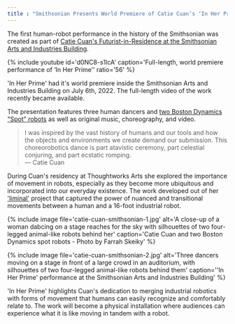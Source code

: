 ```yaml
---
title : "Smithsonian Presents World Premiere of Catie Cuan’s ‘In Her Prime’"
---
```

The first human-robot performance in the history of the Smithsonian was created as part  of [Catie Cuan's Futurist-in-Residence at the Smithsonian Arts and Industries Building](https://aib.si.edu/futuristinresidence/).

{% include youtube id='d0NC8-s1lcA'
   caption='Full-length, world premiere performance of ‘In Her Prime’'
   ratio='56' %}

'In Her Prime' had it's world premiere inside the Smithsonian Arts and Industries Building on July 6th, 2022. The full-length video of the work recently became available.

<!--excerpt-ends-->

The presentation features three human dancers and [two Boston Dynamics "Spot" robots](https://www.bostondynamics.com/products/spot) as well as original music, choreography, and video. 

> I was inspired by the vast history of humans and our tools and how the objects and environments we create demand our submission. This choreorobotics dance is part atavistic ceremony, part celestial conjuring, and part ecstatic romping.<br><span class='quotee'>— Catie Cuan</span>

During Cuan's residency at Thoughtworks Arts she explored the importance of movement in robots, especially as they become more ubiquitous and incorporated into our everyday existence.  The work developed out of her ['liminal'](https://thoughtworksarts.io/projects/liminal/) project that captured the power of nuanced and transitional movements between a human and a 16-foot industrial robot.

{% include image file='catie-cuan-smithsonian-1.jpg'
   alt='A close-up of a woman dabcing on a stage reaches for the sky with silhouettes of two four-legged animal-like robots behind her'
   caption='Catie Cuan and two Boston Dynamics spot robots - Photo by Farrah Skeiky' %}

{% include image file='catie-cuan-smithsonian-2.jpg'
   alt='Three dancers moving on a stage in front of a large crowd in an auditorium, with silhouettes of two four-legged animal-like robots behind them'
   caption='\'In Her Prime\' performance at the Smithsonian Arts and Industries Building' %}

'In Her Prime' highlights Cuan's dedication to merging industrial robotics with forms of movement that humans can easily recognize and comfortably relate to. The work will become a physical installation where audiences can experience what it is like moving in tandem with a robot.